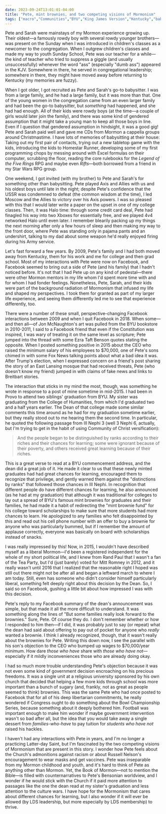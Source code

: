```yaml
---
date: 2023-09-24T13:01:01-04:00
title: "Pete, mint brownies, and two competing visions of Mormonism"
tags: ["macro","Communities","BYU","King James Version","Kentucky","babysitting","TTRPGs","Halo","Xbox","Star Wars","Axis and Allies","Homestar Runner","GOP","Rand Paul","Mitt Romney"]
---
```

Pete and Sarah were mainstays of my Mormon experience growing up. Their oldest—a famously rowdy boy with several rowdy younger brothers—was present on the Sunday when I was introduced in children's classes as a newcomer to the congregation. When I outgrew children's classes and made my way to youth Sunday School, Pete was our teacher for a while—the kind of teacher who tried to suppress a giggle (and usually unsuccessfully) whenever the word "ass" (especially "dumb ass") appeared in the KJV. Somewhere in there, he served in congregational leadership; somewhere in there, they might have moved away before returning to Kentucky (my memories are fuzzy).

When I got older, I got recruited as Pete and Sarah's go-to babysitter. I was from a large family, and he had a large family, but it was more than that. One of the young women in the congregation came from an even larger family and had been the go-to babysitter, but *something* had happened, and she had had enough. All of their kids were rowdy boys (at the time—a couple of girls would later join the family), and there was some kind of gendered assumption that it might take a young man to keep all those boys in line. Even if I question that gendered assumption in hindsight, it was a good gig! Pete and Sarah paid well and gave me CDs from Mormon a cappella groups around Christmastime. I have lots of memories of babysitting at their house: Taking out my first pair of contacts, trying out a new tabletop game with the kids, introducing the kids to Homestar Runner, developing some of my first programming chops by messing around with Excel formulas on their computer, scrubbing the floor, reading the core rulebooks for the *Legend of the Five Rings* RPG and maybe even *Rifts*—both borrowed from a friend in my Star Wars RPG group.

One weekend, I got invited (with my brother) to Pete and Sarah's for something other than babysitting. Pete played Axis and Allies with us and his oldest boys until late in the night; despite Pete's confidence that the USSR was condemned to defeat (the common wisdom at the time), I led Moscow and the Allies to victory over his Axis powers. I was so pleased with this that I would later write a paper on the upset in one of my college classes. Then, it was Halo time: through some credit card deal, Pete had finagled his way into two Xboxes for essentially free, and we played 4v4 networked Halo until even later. I remember blearily packing up my things the next morning after only a few hours of sleep and then making my way to the front door, where Pete was standing only in pajama pants and an undershirt, talking to my dad about some weapon he'd really enjoyed firing during his Army service. 

Let's fast forward a few years. By 2009, Pete's family and I had both moved away from Kentucky, them for his work and me for college and then grad school. Most of my interactions with Pete were now on Facebook, and Facebook seemed to bring out a side of Pete (and his family) that I hadn't noticed before. It's not that I had Pete up on any kind of pedestal—there were other Mormon mentors in my life whom I'd spent more time with and for whom I had fonder feelings. Nonetheless, Pete, Sarah, and their kids were part of the background radiation of Mormonism that infused my life and shaped my perspectives. I took them for granted as part of my larger life experience, and seeing them differently led me to see that experience differently, too.

There were a number of these small, perspective-changing Facebook interactions between 2009 and when I quit Facebook in 2018. When some—and then all—of Jon McNaughton's art was pulled from the BYU bookstore in 2010-2011, I said to a Facebook friend that even if the Constitution was inspired, I was wary of treating it on the same level as scripture; Pete jumped into the thread with some Ezra Taft Benson quotes stating the opposite. When I posted something positive in 2015 about the CEO who raised the minimum salary of his employees to $70,000, one of Pete's sons chimed in with some Fox News talking points about what a bad idea it was. After Trump's election, when I expressed concern on a friend's post sharing the story of an East Lansing mosque that had received threats, Pete (who doesn't know my friend) jumped in with claims of fake news and links to Breitbart stories.

The interaction that sticks in my mind the most, though, was something he wrote in response to a post of mine sometime in mid-2015. I had been in Provo to attend two siblings' graduation from BYU. My sister was graduating from the College of Humanities, from which I'd graduated two and a half years earlier. The Dean of that college made some similar comments this time around as he had for my graduation sometime earlier, but they really stood out to me hearing them the second time. In particular, he quoted the following passage from III Nephi 3 (well 3 Nephi 6, actually, but I'm trying to get in the habit of using Community of Christ versification):

> And the people began to be distinguished by ranks according to their riches and their chances for learning; some were ignorant because of their poverty, and others received great learning because of their riches.

This is a great verse to read at a BYU commencement address, and the dean did a great job of it. He made it clear to us that these newly minted graduates had had great chances for learning, encouraged them to recognize that privilege, and gently warned them against the "distinctions by ranks" that followed those chances in III Nephi. In recognition that different people do have different chances for learning, he also announced (as he had at my graduation) that although it was traditional for colleges to lay out a spread of BYU's famous mint brownies for graduates and their families, he had made it a habit of redirecting the "mint brownie fund" for his college toward scholarships to make sure that more students had more chances to learn. He apologized to any families who felt disappointed by this and read out his cell phone number with an offer to buy a brownie for anyone who was particularly bummed, but if I remember the amount of applause correctly, everyone was basically on board with scholarships instead of snacks.

I was really impressed by this! Now, in 2015, I wouldn't have described myself as a liberal Mormon—I'd been a registered independent for the whole of my short political life, and I knew from Rand Paul that I wasn't a fan of the Tea Party, but I'd (just barely) voted for Mitt Romney in 2012, and it really wasn't until 2016 that I realized that the reasonable right I hoped was still out there might not be after all and began a leftward march to where I am today. Still, even has someone who didn't consider himself particularly liberal, something felt deeply right about this decision by the Dean. So, I said so on Facebook, gushing a little bit about how impressed I was with this decision.

Pete's reply to my Facebook summary of the dean's announcement was simple, but that made it all the more difficult to understand. It was something along the lines of "But some families really look forward to the brownies." Sure, Pete. Of course they do. I don't remember whether or how I responded to him then—if I did, it was probably just to say (or repeat) what the dean had said about offering to pay out of pocket for anyone who *really* wanted a brownie. I think I already recognized, though, that it wasn't really about the brownies for Pete. Writing this down now, I see the parallel with his son's objection to the CEO who bumped up wages to $70,000/year minimum. How dare *those who have* share with *those who have not*—especially if it mildly inconveniences those who are already doing okay.

I had so much more trouble understanding Pete's objection because it was not even some kind of government decision encroaching on his precious freedoms. It was a single unit at a religious university sponsored by his own church that decided that helping a few more kids through school was more important than a bunch of sugary (and, frankly, not as great as people seemed to think) brownies. This was the same Pete who had once posted to Facebook that for all of his deep libertarian commitments, he really wondered if Congress ought to do something about the Bowl Championship Series, because something about it deeply bothered him. Football was important enough to make him wonder if maybe government intervention wasn't so bad after all, but the idea that you would take away a single dessert from *families-who-have* to pay tuition for *students who have not* raised his hackles.

I haven't had any interactions with Pete in years, and I'm no longer a practicing Latter-day Saint, but I'm fascinated by the two competing visions of Mormonism that are present in this story. I wonder how Pete feels about the Church's admonitions against racism or about Russell Nelson's encouragement to wear masks and get vaccines. Pete was inseparable from my Mormon childhood and youth, and it's hard to think of Pete as anything other than Mormon. Yet, the Book of Mormon—not to mention the Bible—is filled with counternarratives to Pete's Bensonian worldview, and I wonder if he would stick with the Church if it paid more attention to passages like the one the dean read at my sister's graduation and less attention to the culture wars. I have hope for the Mormonism that cares about different chances for learning, but I also wonder if it will ever be allowed (by LDS leadership, but more especially by LDS membership) to thrive.